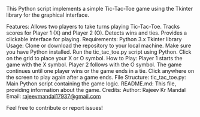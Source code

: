 This Python script implements a simple Tic-Tac-Toe game using the Tkinter library for the graphical interface.

Features:
Allows two players to take turns playing Tic-Tac-Toe.
Tracks scores for Player 1 (X) and Player 2 (O).
Detects wins and ties.
Provides a clickable interface for playing.
Requirements:
Python 3.x
Tkinter library
Usage:
Clone or download the repository to your local machine.
Make sure you have Python installed.
Run the tic_tac_toe.py script using Python.
Click on the grid to place your X or O symbol.
How to Play:
Player 1 starts the game with the X symbol.
Player 2 follows with the O symbol.
The game continues until one player wins or the game ends in a tie.
Click anywhere on the screen to play again after a game ends.
File Structure:
tic_tac_toe.py: Main Python script containing the game logic.
README.md: This file, providing information about the game.
Credits:
Author: Rajeev Kr Mandal
Email: rajeevmandal17937@gmail.com

Feel free to contribute or report issues!
